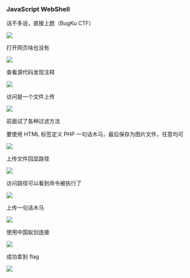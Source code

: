 ### JavaScript WebShell

话不多说，直接上题（BugKu CTF）

![](https://pic1.imgdb.cn/item/681daef958cb8da5c8e8cec0.jpg)

打开网页啥也没有

![](https://pic1.imgdb.cn/item/681db68f58cb8da5c8e8f341.jpg)

查看源代码发现注释

![](https://pic1.imgdb.cn/item/681dba1558cb8da5c8e906aa.jpg)

访问是一个文件上传

![](https://pic1.imgdb.cn/item/681dba2f58cb8da5c8e9090c.jpg)

前面试了各种过滤方法

要使用 HTML 标签定义 PHP 一句话木马，最后保存为图片文件，任意均可

![](https://pic1.imgdb.cn/item/681dba5258cb8da5c8e90b14.jpg)

上传文件回显路径

![](https://pic1.imgdb.cn/item/681dc52d58cb8da5c8e9608c.jpg)

访问路径可以看到命令被执行了

![](https://pic1.imgdb.cn/item/681dc54658cb8da5c8e96270.jpg)

上传一句话木马

![](https://pic1.imgdb.cn/item/681dc55c58cb8da5c8e96408.jpg)

使用中国蚁剑连接

![](https://pic1.imgdb.cn/item/681dc57758cb8da5c8e965c4.jpg)

成功拿到 flag

![](https://pic1.imgdb.cn/item/681dc58c58cb8da5c8e96743.jpg)